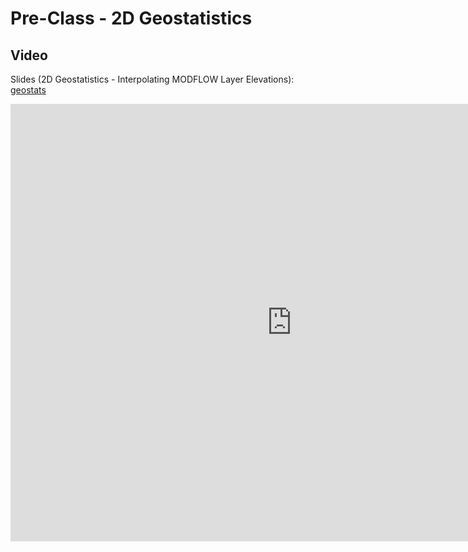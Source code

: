 # Pre-Class - 2D Geostatistics



## Video

Slides (2D Geostatistics - Interpolating MODFLOW Layer Elevations): [geostats](geostats.pptx)

<iframe width="900" height="700" src="https://www.youtube.com/embed/bF-RH9IqEPg?si=BsqV2v3sXj6FHQtG" title="YouTube 
video player" frameborder="0" allow="accelerometer; autoplay; clipboard-write; encrypted-media; gyroscope; picture-in-picture; web-share" referrerpolicy="strict-origin-when-cross-origin" allowfullscreen></iframe>
